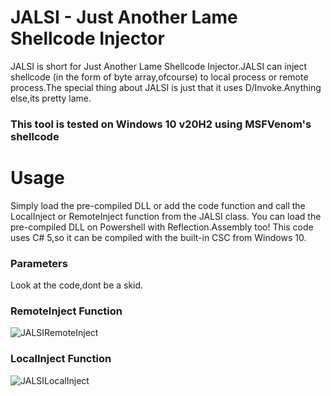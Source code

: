 # JALSI - Just Another Lame Shellcode Injector
JALSI is short for Just Another Lame Shellcode Injector.JALSI can inject shellcode (in the form of byte array,ofcourse) to local process or remote process.The special thing about JALSI is just that it uses D/Invoke.Anything else,its pretty lame.
### This tool is tested on Windows 10 v20H2 using MSFVenom's shellcode
# Usage
Simply load the pre-compiled DLL or add the code function and call the LocalInject or RemoteInject function from the JALSI class. You can load the pre-compiled DLL on Powershell with Reflection.Assembly too! This code uses C# 5,so it can be compiled with the built-in CSC from Windows 10.
### Parameters
Look at the code,dont be a skid.
### RemoteInject Function 

![JALSIRemoteInject](https://user-images.githubusercontent.com/41237415/122629728-56f84280-d0e9-11eb-944f-86f3761bdd11.png)

### LocalInject Function

![JALSILocalInject](https://user-images.githubusercontent.com/41237415/122629732-624b6e00-d0e9-11eb-8fee-74024ea41682.png)

